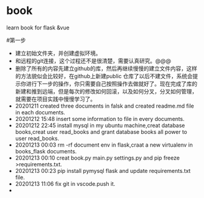 <!--
 * @Author: dofospider
 * @since: 2020-12-11 15:55:20
 * @lastTime: 2020-12-13 11:10:55
 * @LastAuthor: Do not edit
-->
# book
learn book for flask &amp;vue

#第一步
- 建立初始文件夹，并创建虚拟环境。
- 和远程的git连接，这个过程还不是很清楚，需要认真研究。@@@
- 删除了所有的内容先建立github的库，然后再继续慢慢的建立文件内容，这样的方法貌似会比较好，在github上新建public 仓库了以后不建文件，系统会提示你进行下一步的操作，你只需要自己按照操作去做就好了。现在完成了库的新建和推到远端，但是每次的修改如何回滚，以及如何分叉，分叉如何管理，就需要在项目实践中慢慢学习了。
- 20201211 created three documents in falsk and created readme.md file in each documents.
- 20201212 15:48 insert some information to file in every documents.
- 20201212 22:45 install mysql in my ubuntu machine,creat database books,creat user read_books and grant database books all power to user read_books.
- 20201213 00:03 rm -rf  document env in flask,craat a new virtualenv in books_flask documents.
- 20201213 00:10 creat book.py main.py settings.py and pip freeze >requirements.txt.
- 20201213 00:23 pip install pymysql flask and update requirements.txt file.
- 20201213 11:06 fix git in vscode.push it.
-  